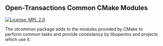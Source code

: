 ## Open-Transactions Common CMake Modules

[![License: MPL 2.0](https://img.shields.io/badge/License-MPL%202.0-brightgreen.svg)](https://opensource.org/licenses/MPL-2.0)

The otcommon package adds to the modules provided by CMake to perform common tasks and provide consistency by libopentxs and projects which use it.
